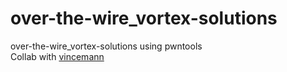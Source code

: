 # over-the-wire_vortex-solutions
over-the-wire_vortex-solutions using pwntools  
Collab with [vincemann](https://github.com/vincemann)    
